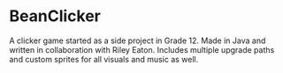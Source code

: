 # BeanClicker
A clicker game started as a side project in Grade 12. Made in Java and written in collaboration with Riley Eaton. 
Includes multiple upgrade paths and custom sprites for all visuals and music as well.
